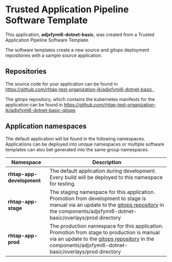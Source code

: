 # Trusted Application Pipeline Software Template

This application, **adjxfymi6-dotnet-basic**, was created from a Trusted Application Pipeline Software Template.

The software templates create a new source and gitops deployment repositories with a sample source application. 

## Repositories

The source code for your application can be found in [https://github.com/rhtap-test-organization-jk/adjxfymi6-dotnet-basic ](https://github.com/rhtap-test-organization-jk/adjxfymi6-dotnet-basic ).
 
The gitops repository, which contains the kubernetes manifests for the application can be found in 
[https://github.com/rhtap-test-organization-jk/adjxfymi6-dotnet-basic-gitops ](https://github.com/rhtap-test-organization-jk/adjxfymi6-dotnet-basic-gitops ) 

## Application namespaces 

The default application will be found in the following namespaces. Applications can be deployed into unique namespaces or multiple software templates can also bet generated into the same group namespaces.  

|  Namespace   |  Description   |  
| -------- | -------- |   
| **rhtap-app-development** | The default application during development. Every build will be deployed to this namespace for testing. | 
| **rhtap-app-stage** | The staging namespace for this application. Promotion from development to stage is manual via an update to the [gitops repository](https://github.com/rhtap-test-organization-jk/adjxfymi6-dotnet-basic-gitops ) in the components/adjxfymi6-dotnet-basic/overlays/prod directory |  
| **rhtap-app-prod** | The production namespace for this application. Promotion from stage to production is manual via an update to the [gitops repository](https://github.com/rhtap-test-organization-jk/adjxfymi6-dotnet-basic-gitops ) in the components/adjxfymi6-dotnet-basic/overlays/prod directory | 